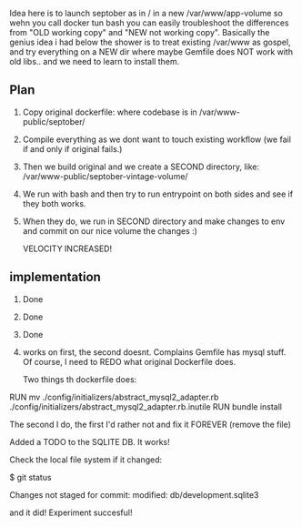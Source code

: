 
Idea here is to launch septober as in / in a new /var/www/app-volume so wehn you call docker tun bash 
you can easily troubleshoot the differences from "OLD working copy" and "NEW not working copy".
Basically the genius idea i had below the shower is to treat existing /var/www as gospel, and
try everything on a NEW dir where maybe Gemfile does NOT work with old libs.. and we need to learn to install them.

## Plan

1. Copy original dockerfile: where codebase is in /var/www-public/septober/
2. Compile everything as we dont want to touch existing workflow (we fail if and only if original fails.)
3. Then we build original and we create a SECOND directory, like:  /var/www-public/septober-vintage-volume/
4. We run with bash and then try to run entrypoint on both sides and see if they both works.
5. When they do, we run in SECOND directory and make changes to env and commit on our nice volume the changes :) 
    
    VELOCITY INCREASED!

## implementation 

1. Done
2. Done
3. Done
4. works on first, the second doesnt. Complains Gemfile has mysql stuff. Of course, I need to REDO what original Dockerfile 
   does.

   Two things th dockerfile does:

RUN mv ./config/initializers/abstract_mysql2_adapter.rb ./config/initializers/abstract_mysql2_adapter.rb.inutile
RUN bundle install

The second I do, the first I'd rather not and fix it FOREVER (remove the file)

Added a TODO to the SQLITE DB. It works!

Check the local file system if it changed: 

$ git status

Changes not staged for commit:
	modified:   db/development.sqlite3

and it did! Experiment succesful!